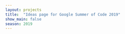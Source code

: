 ```yaml
---
layout: projects
title:  "Ideas page for Google Summer of Code 2019"
show_main: false
season: 2019
---
```

